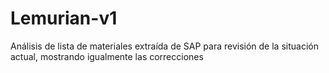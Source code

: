 # Lemurian-v1
Análisis de lista de materiales extraída de SAP para revisión de la situación actual, mostrando igualmente las correcciones
